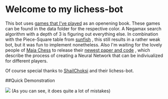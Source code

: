 # Welcome to my lichess-bot
This bot uses <a href="https://lichess.org/@/tjayada">games that I've played</a>  as an openening book. These games can be found in the data folder for the respective color. A Negamax search algorithm with a depth of 3 is figuring out everything else. In combination with the Piece-Square table from <a href="https://github.com/thomasahle/sunfish">sunfish</a> , this still results in a rather weak bot, but it was fun to implement nonetheless.
Also I'm waiting for the lovely people of <a href="https://maiachess.com">Maia Chess</a>  to release their <a href="https://arxiv.org/abs/2008.10086">newest paper and code</a> , which describe the process of creating a Neural Network that can be indiviualized for different players. 

Of course special thanks to <a href="https://github.com/ShailChoksi/lichess-bot">ShailChoksi</a> and their lichess-bot.

##Quick Demonstration	

<img src="example_games/example1.gif" />	
(As you can see, it does quite a lot of mistakes)